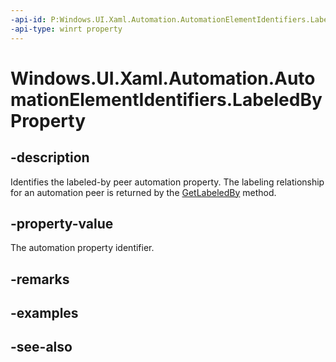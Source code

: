 ```yaml
---
-api-id: P:Windows.UI.Xaml.Automation.AutomationElementIdentifiers.LabeledByProperty
-api-type: winrt property
---
```


<!-- Property syntax
public Windows.UI.Xaml.Automation.AutomationProperty LabeledByProperty { get; }
-->

# Windows.UI.Xaml.Automation.AutomationElementIdentifiers.LabeledByProperty

## -description
Identifies the labeled-by peer automation property. The labeling relationship for an automation peer is returned by the [GetLabeledBy](../windows.ui.xaml.automation.peers/automationpeer_getlabeledby_1845689.md) method.



## -property-value
The automation property identifier.

## -remarks

## -examples

## -see-also

